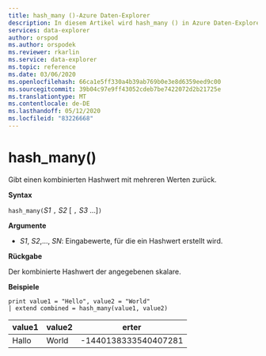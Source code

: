 ```yaml
---
title: hash_many ()-Azure Daten-Explorer
description: In diesem Artikel wird hash_many () in Azure Daten-Explorer beschrieben.
services: data-explorer
author: orspod
ms.author: orspodek
ms.reviewer: rkarlin
ms.service: data-explorer
ms.topic: reference
ms.date: 03/06/2020
ms.openlocfilehash: 66ca1e5ff330a4b39ab769b0e3e8d6359eed9c00
ms.sourcegitcommit: 39b04c97e9ff43052cdeb7be7422072d2b21725e
ms.translationtype: MT
ms.contentlocale: de-DE
ms.lasthandoff: 05/12/2020
ms.locfileid: "83226668"
---
```

# <a name="hash_many"></a>hash_many()

Gibt einen kombinierten Hashwert mit mehreren Werten zurück.

**Syntax**

`hash_many(`*S1* `,` *S2* [ `,` *S3* ...]`)`

**Argumente**

* *S1*, *S2*,..., *SN*: Eingabewerte, für die ein Hashwert erstellt wird.

**Rückgabe**

Der kombinierte Hashwert der angegebenen skalare.

**Beispiele**

<!-- csl: https://help.kusto.windows.net/Samples -->
```kusto
print value1 = "Hello", value2 = "World"
| extend combined = hash_many(value1, value2)
```

|value1|value2|erter|
|---|---|---|
|Hallo|World|-1440138333540407281|
